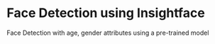 # Face Detection using Insightface
Face Detection with age, gender attributes using a pre-trained model

